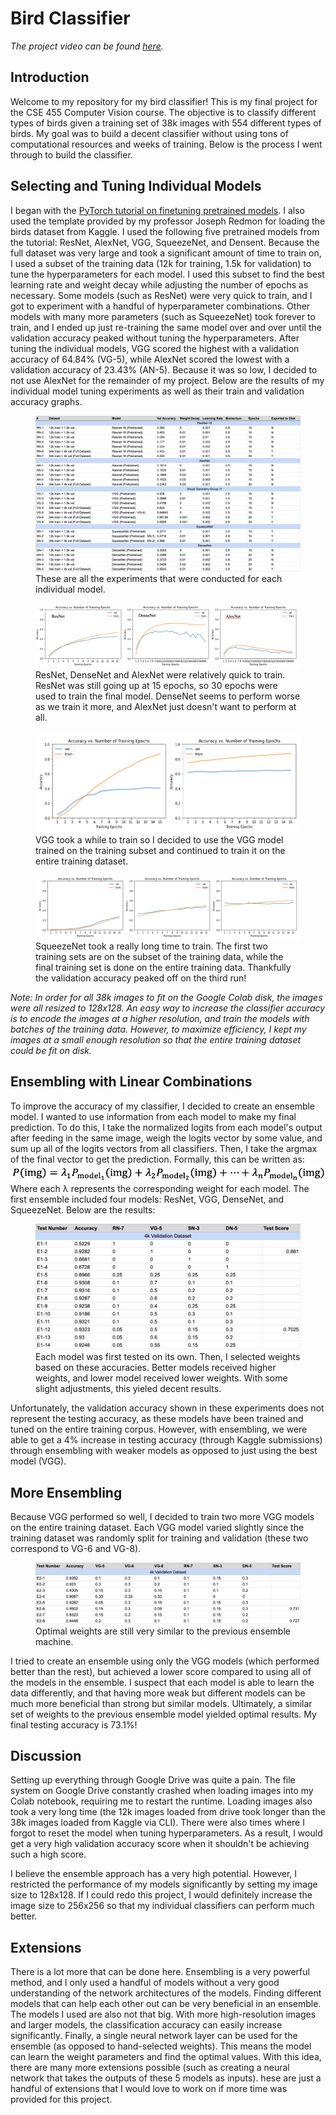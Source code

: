 # Bird Classifier

_The project video can be found [here](https://youtu.be/y3IDvz65yxc)._

## Introduction
Welcome to my repository for my bird classifier! This is my final project for the CSE 455 Computer Vision course. The objective is to classify different types of birds given a training set of 38k images with 554 different types of birds. My goal was to build a decent classifier without using tons of computational resources and weeks of training. Below is the process I went through to build the classifier.

## Selecting and Tuning Individual Models
I began with the [PyTorch tutorial on finetuning pretrained models](https://pytorch.org/tutorials/beginner/finetuning_torchvision_models_tutorial.html). I also used the template provided by my professor Joseph Redmon for loading the birds dataset from Kaggle. I used the following five pretrained models from the tutorial: ResNet, AlexNet, VGG, SqueezeNet, and Densent. Because the full dataset was very large and took a significant amount of time to train on, I used a subset of the training data (12k for training, 1.5k for validation) to tune the hyperparameters for each model. I used this subset to find the best learning rate and weight decay while adjusting the number of epochs as necessary. Some models (such as ResNet) were very quick to train, and I got to experiment with a handful of hyperparameter combinations. Other models with many more parameters (such as SqueezeNet) took forever to train, and I ended up just re-training the same model over and over until the validation accuracy peaked without tuning the hyperparameters. After tuning the individual models, VGG scored the highest with a validation accuracy of 64.84% (VG-5), while AlexNet scored the lowest with a validation accuracy of 23.43% (AN-5). Because it was so low, I decided to not use AlexNet for the remainder of my project. Below are the results of my individual model tuning experiments as well as their train and validation accuracy graphs.

<figure class="image">
  <img src="./images/single_model_results.png" alt="Training Results Table">
  <figcaption>These are all the experiments that were conducted for each individual model.</figcaption>
</figure>

<figure class="image">
  <img src="./images/dn_rn_an.png" alt="DN, RN, and AN training">
  <figcaption>ResNet, DenseNet and AlexNet were relatively quick to train. ResNet was still going up at 15 epochs, so 30 epochs were used to train the final model. DenseNet seems to perform worse as we train it more, and AlexNet just doesn't want to perform at all.</figcaption>
</figure>

<figure class="image">
  <img src="./images/vgg_training.png" alt="VGG Training">
  <figcaption>VGG took a while to train so I decided to use the VGG model trained on the training subset and continued to train it on the entire training dataset.</figcaption>
</figure>

<figure class="image">
  <img src="./images/sn_training.png" alt="SqueezeNet Training">
  <figcaption>SqueezeNet took a really long time to train. The first two training sets are on the subset of the training data, while the final training set is done on the entire training data. Thankfully the validation accuracy peaked off on the third run!</figcaption>
</figure>


_Note: In order for all 38k images to fit on the Google Colab disk, the images were all resized to 128x128. An easy way to increase the classifier accuracy is to encode the images at a higher resolution, and train the models with batches of the training data. However, to maximize efficiency, I kept my images at a small enough resolution so that the entire training dataset could be fit on disk._

## Ensembling with Linear Combinations
To improve the accuracy of my classifier, I decided to create an ensemble model. I wanted to use information from each model to make my final prediction. To do this, I take the normalized logits from each model's output after feeding in the same image, weigh the logits vector by some value, and sum up all of the logits vectors from all classifiers. Then, I take the argmax of the final vector to get the prediction. Formally, this can be written as:
![Formula](./images/formula.png)
Where each λ represents the corresponding weight for each model. The first ensemble included four models: ResNet, VGG, DenseNet, and SqueezeNet. Below are the results:

<figure class="image">
  <img src="./images/ensemble_1_results.png" alt="Ensemble 1 Results">
  <figcaption>Each model was first tested on its own. Then, I selected weights based on these accuracies. Better models received higher weights, and lower model received lower weights. With some slight adjustments, this yieled decent results.</figcaption>
</figure>

Unfortunately, the validation accuracy shown in these experiments does not represent the testing accuracy, as these models have been trained and tuned on the entire training corpus. However, with ensembling, we were able to get a 4% increase in testing accuracy (through Kaggle submissions) through ensembling with weaker models as opposed to just using the best model (VGG).

## More Ensembling
Because VGG performed so well, I decided to train two more VGG models on the entire training dataset. Each VGG model varied slightly since the training dataset was randomly split for training and validation (these two correspond to VG-6 and VG-8). 

<figure class="image">
  <img src="./images/ensemble_2_results.png" alt="Ensemble 2 Results">
  <figcaption>Optimal weights are still very similar to the previous ensemble machine.</figcaption>
</figure>

I tried to create an ensemble using only the VGG models (which performed better than the rest), but achieved a lower score compared to using all of the models in the ensemble. I suspect that each model is able to learn the data differently, and that having more weak but different models can be much more beneficial than strong but similar models. Ultimately, a similar set of weights to the previous ensemble model yielded optimal results. My final testing accuracy is 73.1%!

## Discussion

Setting up everything through Google Drive was quite a pain. The file system on Google Drive constantly crashed when loading images into my Colab notebook, requiring me to restart the runtime. Loading images also took a very long time (the 12k images loaded from drive took longer than the 38k images loaded from Kaggle via CLI). There were also times where I forgot to reset the model when tuning hyperparameters. As a result, I would get a very high validation accuracy score when it shouldn't be achieving such a high score.

I believe the ensemble approach has a very high potential. However, I restricted the performance of my models significantly by setting my image size to 128x128. If I could redo this project, I would definitely increase the image size to 256x256 so that my individual classifiers can perform much better.

## Extensions
There is a lot more that can be done here. Ensembling is a very powerful method, and I only used a handful of models without a very good understanding of the network architectures of the models. Finding different models that can help each other out can be very beneficial in an ensemble. The models I used are also not that big. With more high-resolution images and larger models, the classification accuracy can easily increase significantly. Finally, a single neural network layer can be used for the ensemble (as opposed to hand-selected weights). This means the model can learn the weight parameters and find the optimal values. With this idea, there are many more extensions possible (such as creating a neural network that takes the outputs of these 5 models as inputs). hese are just a handful of extensions that I would love to work on if more time was provided for this project.